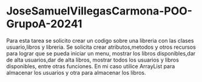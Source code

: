 ﻿# JoseSamuelVillegasCarmona-POO-GrupoA-20241
Para esta tarea se solicito crear un codigo sobre una libreria con las clases usuario,libros y libreria.
Se solicita crear atributos,metodos y otros recursos para lograr que se pueda iniciar un menu, mostrar los libros disponibles,dar de alta usuarios,dar de alta libros, mostrar todos los usuarios y libros disponibles, entre otras funciones.
En mi caso utilice ArrayList para almacenar los usuarios y otra para almacenar los libros.
